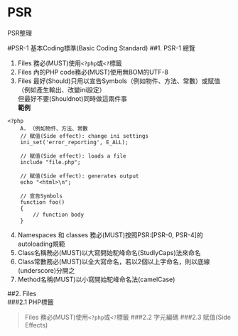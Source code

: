 # PSR
PSR整理 
  
#PSR-1  基本Coding標準(Basic Coding Standard) 
##1. PSR-1 總覽    
1. Files 務必(MUST)使用`<?php`或`<?`標籤
2. Files 內的PHP code務必(MUST)使用無BOM的UTF-8
3. Files 最好(Should)只用以宣告Symbols（例如物件、方法、常數）或賦值（例如產生輸出、改變ini設定）      
   但最好不要(Shouldnot)同時做這兩件事  
    **範例**  
```     
<?php   
    A. （例如物件、方法、常數
    // 賦值(Side effect): change ini settings 
    ini_set('error_reporting', E_ALL);

    // 賦值(Side effect): loads a file
    include "file.php";

    // 賦值(Side effect): generates output
    echo "<html>\n";

    // 宣告Symbols
    function foo()
    {
        // function body
    }
```     
4. Namespaces 和 classes 務必(MUST)按照PSR:[PSR-0, PSR-4]的autoloading規範
5. Class名稱務必(MUST)以大寫開始駝峰命名(StudlyCaps)法來命名
6. Class常數務必(MUST)以全大寫命名，若以2個以上字命名，則以底線(underscore)分開之
7. Method名稱(MUST)以小寫開始駝峰命名法(camelCase)

##2. Files  
###2.1 PHP標籤
  >Files 務必(MUST)使用`<?php`或`<?`標籤 
###2.2 字元編碼
###2.3 賦值(Side Effects)


